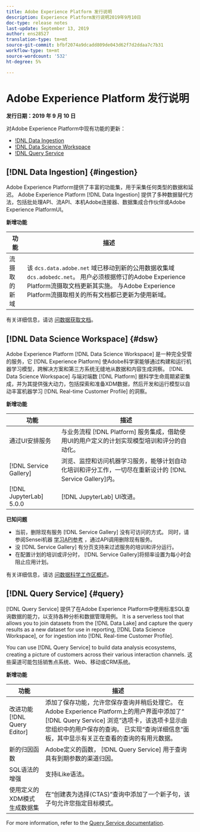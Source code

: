 ```yaml
---
title: Adobe Experience Platform 发行说明
description: Experience Platform发行说明2019年9月10日
doc-type: release notes
last-update: September 13, 2019
author: ens28527
translation-type: tm+mt
source-git-commit: bfbf2074a9dcadd809de043d62f7d2ddaa7c7b31
workflow-type: tm+mt
source-wordcount: '532'
ht-degree: 5%

---
```



# Adobe Experience Platform 发行说明

**发行日期：2019 年 9 月 10 日**

对Adobe Experience Platform中现有功能的更新：

* [!DNL Data Ingestion](#ingestion)
* [!DNL Data Science Workspace](#dsw)
* [!DNL Query Service](#query)

## [!DNL Data Ingestion] {#ingestion}

Adobe Experience Platform提供了丰富的功能集，用于采集任何类型的数据和延迟。 Adobe Experience Platform [!DNL Data Ingestion] 提供了多种数据替代方法，包括批处理API、流API、本机Adobe连接器、数据集成合作伙伴或Adobe Experience PlatformUI。

**新增功能**

| 功能 | 描述 |
| ----------- | ---------- |
| 流摄取的新域 | 该 `dcs.data.adobe.net` 域已移动到新的公用数据收集域 `dcs.adobedc.net`。 用户必须根据修订的Adobe Experience Platform流摄取文档更新其实施。 与Adobe Experience Platform流摄取相关的所有文档都已更新为使用新域。 |

有关详细信息，请访 [问数据获取文档](../../ingestion/home.md)。

## [!DNL Data Science Workspace] {#dsw}

Adobe Experience Platform [!DNL Data Science Workspace] 是一种完全受管的服务，它 [!DNL Experience Platform] 使Adobe科学家能够通过构建和运行机器学习模型，跨解决方案和第三方系统无缝地从数据和内容生成洞察。 [!DNL Data Science Workspace] 与端对端数 [!DNL Platform] 据科学生命周期紧密集成，并为其提供强大动力，包括探索和准备XDM数据，然后开发和运行模型以自动丰富机器学习 [!DNL Real-time Customer Profile] 的洞察。

**新增功能**

| 功能 | 描述 |
| -----------| ---------- |
| 通过UI安排服务 | 与业务流程 [!DNL Platform] 服务集成，借助使用UI的用户定义的计划实现模型培训和评分的自动化。 |
| [!DNL Service Gallery] | 浏览、监控和访问机器学习服务，能够计划自动化培训和评分工作，一切尽在重新设计的 [!DNL Service Gallery]内。 |
| [!DNL JupyterLab] 5.0.0 | [!DNL JupyterLab] UI改进。 |

**已知问题**

* 当前，删除现有服务 [!DNL Service Gallery] 没有可访问的方式。 同时，请参阅Sensei机器 [学习API参考](https://www.adobe.io/apis/experienceplatform/home/api-reference.html#!acpdr/swagger-specs/sensei-ml-api.yaml) ，通过API调用删除现有服务。
* 没 [!DNL Service Gallery] 有分页支持来过滤服务的培训和评分运行。
* 在配置计划的培训或评分时， [!DNL Service Gallery]将频率设置为每小时会阻止应用计划。

有关详细信息，请访 [问数据科学工作区概述](../../data-science-workspace/home.md)。

## [!DNL Query Service] {#query}

[!DNL Query Service] 提供了在Adobe Experience Platform中使用标准SQL查询数据的能力，以支持各种分析和数据管理用例。 It is a serverless tool that allows you to join datasets from the [!DNL Data Lake] and capture the query results as a new dataset for use in reporting, [!DNL Data Science Workspace], or for ingestion into [!DNL Real-time Customer Profile].

You can use [!DNL Query Service] to build data analysis ecosystems, creating a picture of customers across their various interaction channels. 这些渠道可能包括销售点系统、Web、移动或CRM系统。

**新增功能**

| 功能 | 描述 |
| -----------| ---------- |
| 改进功能 [!DNL Query Editor] | 添加了保存功能，允许您保存查询并稍后处理它。 在Adobe Experience Platform上的用户界面中添加了“ [!DNL Query Service] 浏览”选项卡，该选项卡显示由您组织中的用户保存的查询。 已实现“查询详细信息”面板，其中显示有关正在查看的查询的有用元数据。 |
| 新的归因函数 | Adobe定义的函数， [!DNL Query Service] 用于查询具有到期参数的渠道归因。 |
| SQL语法的增强 | 支持iLike语法。 |
| 使用定义的XDM模式生成数据集 | 在“创建表为选择(CTAS)”查询中添加了一个新子句，该子句允许您指定目标模式。 |

For more information, refer to the [Query Service documentation](../../query-service/home.md).